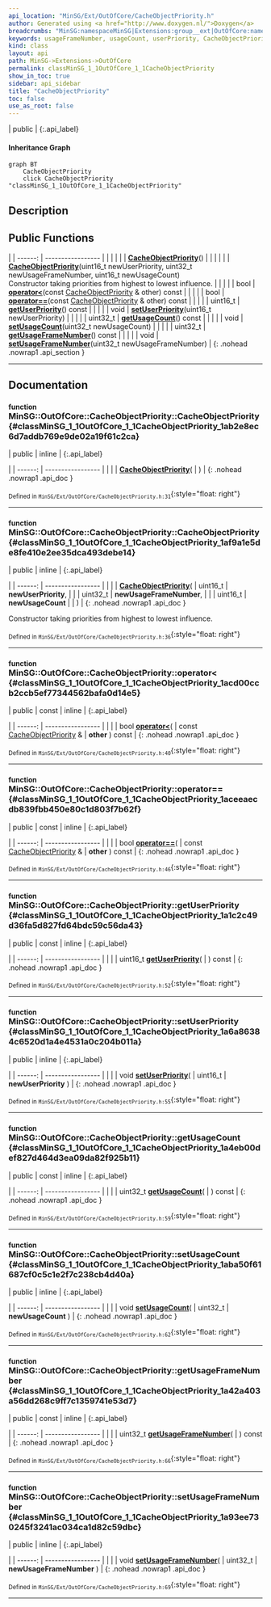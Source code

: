 ```yaml
---
api_location: "MinSG/Ext/OutOfCore/CacheObjectPriority.h"
author: Generated using <a href="http://www.doxygen.nl/">Doxygen</a>
breadcrumbs: "MinSG:namespaceMinSG|Extensions:group__ext|OutOfCore:namespaceMinSG_1_1OutOfCore"
keywords: usageFrameNumber, usageCount, userPriority, CacheObjectPriority, CacheObjectPriority, getUserPriority, setUserPriority, getUsageCount, setUsageCount, getUsageFrameNumber, setUsageFrameNumber
kind: class
layout: api
path: MinSG->Extensions->OutOfCore
permalink: classMinSG_1_1OutOfCore_1_1CacheObjectPriority
show_in_toc: true
sidebar: api_sidebar
title: "CacheObjectPriority"
toc: false
use_as_root: false
---
```


| public |
{:.api_label}

#### Inheritance Graph

```mermaid
graph BT
	CacheObjectPriority
	click CacheObjectPriority "classMinSG_1_1OutOfCore_1_1CacheObjectPriority"
```

## Description





## Public Functions

|
| ------: | ----------------- |
|  | |
|  | **[CacheObjectPriority](#classMinSG_1_1OutOfCore_1_1CacheObjectPriority_1ab2e8ec6d7addb769e9de02a19f61c2ca)**() |
|  | |
|  | **[CacheObjectPriority](#classMinSG_1_1OutOfCore_1_1CacheObjectPriority_1af9a1e5de8fe410e2ee35dca493debe14)**(uint16_t newUserPriority, uint32_t newUsageFrameNumber, uint16_t newUsageCount) <br/> Constructor taking priorities from highest to lowest influence. |
|  | |
| bool | **[operator&lt;](#classMinSG_1_1OutOfCore_1_1CacheObjectPriority_1acd00ccb2ccb5ef77344562bafa0d14e5)**(const [CacheObjectPriority](classMinSG_1_1OutOfCore_1_1CacheObjectPriority) & other) const |
|  | |
| bool | **[operator==](#classMinSG_1_1OutOfCore_1_1CacheObjectPriority_1aceeaecdb839fbb450e80c1d803f7b62f)**(const [CacheObjectPriority](classMinSG_1_1OutOfCore_1_1CacheObjectPriority) & other) const |
|  | |
| uint16_t | **[getUserPriority](#classMinSG_1_1OutOfCore_1_1CacheObjectPriority_1a1c2c49d36fa5d827fd64bdc59c56da43)**() const |
|  | |
| void | **[setUserPriority](#classMinSG_1_1OutOfCore_1_1CacheObjectPriority_1a6a86384c6520d1a4e4531a0c204b011a)**(uint16_t newUserPriority) |
|  | |
| uint32_t | **[getUsageCount](#classMinSG_1_1OutOfCore_1_1CacheObjectPriority_1a4eb00def827d464d3ea09da82f925b11)**() const |
|  | |
| void | **[setUsageCount](#classMinSG_1_1OutOfCore_1_1CacheObjectPriority_1aba50f61687cf0c5c1e2f7c238cb4d40a)**(uint32_t newUsageCount) |
|  | |
| uint32_t | **[getUsageFrameNumber](#classMinSG_1_1OutOfCore_1_1CacheObjectPriority_1a42a403a56dd268c9ff7c1359741e53d7)**() const |
|  | |
| void | **[setUsageFrameNumber](#classMinSG_1_1OutOfCore_1_1CacheObjectPriority_1a93ee730245f3241ac034ca1d82c59dbc)**(uint32_t newUsageFrameNumber) |
{: .nohead .nowrap1 .api_section }


-------------------------------------------------------------------

## Documentation

### <small>function</small><br/> MinSG::OutOfCore::CacheObjectPriority::CacheObjectPriority {#classMinSG_1_1OutOfCore_1_1CacheObjectPriority_1ab2e8ec6d7addb769e9de02a19f61c2ca}

| public | inline |
{:.api_label}

|
| ------: | ----------------- |
|  |
|  **[CacheObjectPriority](#classMinSG_1_1OutOfCore_1_1CacheObjectPriority_1ab2e8ec6d7addb769e9de02a19f61c2ca)**( |  ) |
{: .nohead .nowrap1 .api_doc }





<sub>Defined in `MinSG/Ext/OutOfCore/CacheObjectPriority.h:31`</sub>{:style="float: right"}

-------------------------------------------------------------------

### <small>function</small><br/> MinSG::OutOfCore::CacheObjectPriority::CacheObjectPriority {#classMinSG_1_1OutOfCore_1_1CacheObjectPriority_1af9a1e5de8fe410e2ee35dca493debe14}

| public | inline |
{:.api_label}

|
| ------: | ----------------- |
|  |
|  **[CacheObjectPriority](#classMinSG_1_1OutOfCore_1_1CacheObjectPriority_1af9a1e5de8fe410e2ee35dca493debe14)**( | uint16_t | **newUserPriority**, |
| | uint32_t | **newUsageFrameNumber**, |
| | uint16_t | **newUsageCount** |
|   ) |
{: .nohead .nowrap1 .api_doc }

Constructor taking priorities from highest to lowest influence.





<sub>Defined in `MinSG/Ext/OutOfCore/CacheObjectPriority.h:36`</sub>{:style="float: right"}

-------------------------------------------------------------------

### <small>function</small><br/> MinSG::OutOfCore::CacheObjectPriority::operator&lt; {#classMinSG_1_1OutOfCore_1_1CacheObjectPriority_1acd00ccb2ccb5ef77344562bafa0d14e5}

| public | const | inline |
{:.api_label}

|
| ------: | ----------------- |
|  |
| bool **[operator&lt;](#classMinSG_1_1OutOfCore_1_1CacheObjectPriority_1acd00ccb2ccb5ef77344562bafa0d14e5)**( | const [CacheObjectPriority](classMinSG_1_1OutOfCore_1_1CacheObjectPriority) & | **other** ) const |
{: .nohead .nowrap1 .api_doc }





<sub>Defined in `MinSG/Ext/OutOfCore/CacheObjectPriority.h:40`</sub>{:style="float: right"}

-------------------------------------------------------------------

### <small>function</small><br/> MinSG::OutOfCore::CacheObjectPriority::operator== {#classMinSG_1_1OutOfCore_1_1CacheObjectPriority_1aceeaecdb839fbb450e80c1d803f7b62f}

| public | const | inline |
{:.api_label}

|
| ------: | ----------------- |
|  |
| bool **[operator==](#classMinSG_1_1OutOfCore_1_1CacheObjectPriority_1aceeaecdb839fbb450e80c1d803f7b62f)**( | const [CacheObjectPriority](classMinSG_1_1OutOfCore_1_1CacheObjectPriority) & | **other** ) const |
{: .nohead .nowrap1 .api_doc }





<sub>Defined in `MinSG/Ext/OutOfCore/CacheObjectPriority.h:46`</sub>{:style="float: right"}

-------------------------------------------------------------------

### <small>function</small><br/> MinSG::OutOfCore::CacheObjectPriority::getUserPriority {#classMinSG_1_1OutOfCore_1_1CacheObjectPriority_1a1c2c49d36fa5d827fd64bdc59c56da43}

| public | const | inline |
{:.api_label}

|
| ------: | ----------------- |
|  |
| uint16_t **[getUserPriority](#classMinSG_1_1OutOfCore_1_1CacheObjectPriority_1a1c2c49d36fa5d827fd64bdc59c56da43)**( |  ) const |
{: .nohead .nowrap1 .api_doc }





<sub>Defined in `MinSG/Ext/OutOfCore/CacheObjectPriority.h:52`</sub>{:style="float: right"}

-------------------------------------------------------------------

### <small>function</small><br/> MinSG::OutOfCore::CacheObjectPriority::setUserPriority {#classMinSG_1_1OutOfCore_1_1CacheObjectPriority_1a6a86384c6520d1a4e4531a0c204b011a}

| public | inline |
{:.api_label}

|
| ------: | ----------------- |
|  |
| void **[setUserPriority](#classMinSG_1_1OutOfCore_1_1CacheObjectPriority_1a6a86384c6520d1a4e4531a0c204b011a)**( | uint16_t | **newUserPriority** ) |
{: .nohead .nowrap1 .api_doc }





<sub>Defined in `MinSG/Ext/OutOfCore/CacheObjectPriority.h:55`</sub>{:style="float: right"}

-------------------------------------------------------------------

### <small>function</small><br/> MinSG::OutOfCore::CacheObjectPriority::getUsageCount {#classMinSG_1_1OutOfCore_1_1CacheObjectPriority_1a4eb00def827d464d3ea09da82f925b11}

| public | const | inline |
{:.api_label}

|
| ------: | ----------------- |
|  |
| uint32_t **[getUsageCount](#classMinSG_1_1OutOfCore_1_1CacheObjectPriority_1a4eb00def827d464d3ea09da82f925b11)**( |  ) const |
{: .nohead .nowrap1 .api_doc }





<sub>Defined in `MinSG/Ext/OutOfCore/CacheObjectPriority.h:59`</sub>{:style="float: right"}

-------------------------------------------------------------------

### <small>function</small><br/> MinSG::OutOfCore::CacheObjectPriority::setUsageCount {#classMinSG_1_1OutOfCore_1_1CacheObjectPriority_1aba50f61687cf0c5c1e2f7c238cb4d40a}

| public | inline |
{:.api_label}

|
| ------: | ----------------- |
|  |
| void **[setUsageCount](#classMinSG_1_1OutOfCore_1_1CacheObjectPriority_1aba50f61687cf0c5c1e2f7c238cb4d40a)**( | uint32_t | **newUsageCount** ) |
{: .nohead .nowrap1 .api_doc }





<sub>Defined in `MinSG/Ext/OutOfCore/CacheObjectPriority.h:62`</sub>{:style="float: right"}

-------------------------------------------------------------------

### <small>function</small><br/> MinSG::OutOfCore::CacheObjectPriority::getUsageFrameNumber {#classMinSG_1_1OutOfCore_1_1CacheObjectPriority_1a42a403a56dd268c9ff7c1359741e53d7}

| public | const | inline |
{:.api_label}

|
| ------: | ----------------- |
|  |
| uint32_t **[getUsageFrameNumber](#classMinSG_1_1OutOfCore_1_1CacheObjectPriority_1a42a403a56dd268c9ff7c1359741e53d7)**( |  ) const |
{: .nohead .nowrap1 .api_doc }





<sub>Defined in `MinSG/Ext/OutOfCore/CacheObjectPriority.h:66`</sub>{:style="float: right"}

-------------------------------------------------------------------

### <small>function</small><br/> MinSG::OutOfCore::CacheObjectPriority::setUsageFrameNumber {#classMinSG_1_1OutOfCore_1_1CacheObjectPriority_1a93ee730245f3241ac034ca1d82c59dbc}

| public | inline |
{:.api_label}

|
| ------: | ----------------- |
|  |
| void **[setUsageFrameNumber](#classMinSG_1_1OutOfCore_1_1CacheObjectPriority_1a93ee730245f3241ac034ca1d82c59dbc)**( | uint32_t | **newUsageFrameNumber** ) |
{: .nohead .nowrap1 .api_doc }





<sub>Defined in `MinSG/Ext/OutOfCore/CacheObjectPriority.h:69`</sub>{:style="float: right"}

-------------------------------------------------------------------

